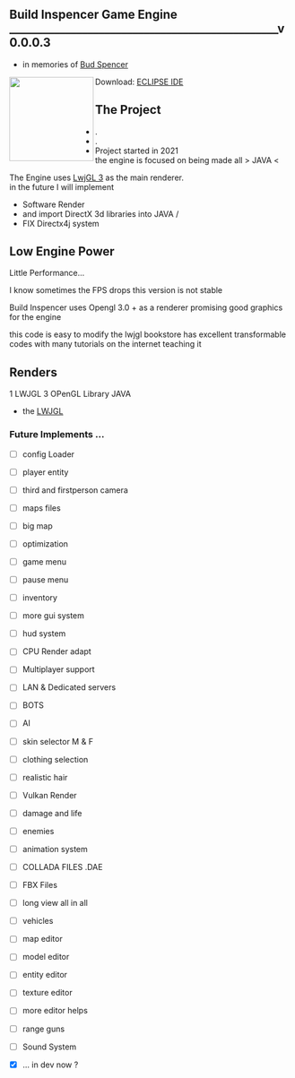 ## Build Inspencer Game Engine ________________________________________________v0.0.0.3  
  * in memories of [Bud Spencer](https://en.wikipedia.org/wiki/Bud_Spencer)
  
  

  <img align="left" height="150em" src="https://www.eclipse.org/org/artwork/images/eclipse_ide_logo.png"/>  
  
  Download: [ ECLIPSE IDE ](https://www.eclipse.org/downloads/)  
  ## The Project  ##
  * .
  * .  
   * Project started in 2021  
  the engine is focused on being made all > JAVA <  
  
  The Engine uses [LwjGL 3](https://www.lwjgl.org) as the main renderer.   
  in the future I will implement  
  * Software Render 
  * and import DirectX 3d libraries into JAVA  \/
  * FIX Directx4j system

## Low Engine Power

Little Performance...  
  
I know sometimes the FPS drops this version is not stable  

Build Inspencer uses Opengl 3.0 + as a renderer promising good graphics for the engine

  this code is easy to modify the lwjgl bookstore has excellent transformable codes with many tutorials on the internet teaching it
  
  
##  Renders

1 LWJGL 3 
OPenGL Library JAVA
*  the [LWJGL](https://www.lwjgl.org/guide)
  
  
  
### Future Implements ...
</div>

- [ ] config Loader
- [ ] player entity
- [ ] third and firstperson camera  
- [ ] maps files  
- [ ] big map  
- [ ] optimization  
- [ ] game menu
- [ ] pause menu
- [ ] inventory
- [ ] more gui system
- [ ] hud system
- [ ] CPU Render adapt
- [ ] Multiplayer support
- [ ] LAN & Dedicated servers
- [ ] BOTS
- [ ] AI
- [ ] skin selector M & F
- [ ] clothing selection
- [ ] realistic hair
- [ ] Vulkan Render
- [ ] damage and life
- [ ] enemies
- [ ] animation system
- [ ] COLLADA FILES .DAE
- [ ] FBX Files 
- [ ] long view all in all
- [ ] vehicles
- [ ] map editor
- [ ] model editor
- [ ] entity editor
- [ ] texture editor
- [ ] more editor helps
- [ ] range guns
- [ ] Sound System
- [x] ... in dev now ?

